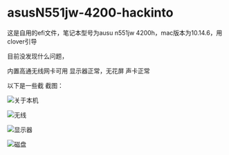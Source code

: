# asusN551jw-4200-hackinto


这是自用的efi文件，笔记本型号为ausu n551jw 4200h，mac版本为10.14.6，用clover引导


目前没发现什么问题，


内置高通无线网卡可用
显示器正常，无花屏
声卡正常

以下是一些截
截图：

![关于本机](https://github.com/deanls1/asusN551jw-4200-hackintosh/tree/master/screenshot/1.png)

![无线](https://github.com/deanls1/asusN551jw-4200-hackintosh/tree/master/screenshot/1.png)

![显示器](https://github.com/deanls1/asusN551jw-4200-hackintosh/tree/master/screenshot/1.png)

![磁盘](https://github.com/deanls1/asusN551jw-4200-hackintosh/tree/master/screenshot/1.png)
